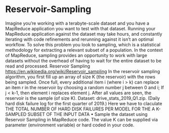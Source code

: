 # Reservoir-Sampling
Imagine you’re working with a terabyte-scale dataset and you have a MapReduce application you want to test with that dataset. Running your MapReduce application against the dataset may take hours, and constantly iterating with code refinements and rerunning against it isn’t an optimal workflow.
To solve this problem you look to sampling, which is a statistical methodology for extracting a relevant subset of a population. In the context of MapReduce, sampling provides an opportunity to work with large datasets without the overhead of having to wait for the entire dataset to be read and processed.
Reservoir Sampling https://en.wikipedia.org/wiki/Reservoir_sampling
In the reservoir sampling algorithm, you first fill up an array of size K (the reservoir) with the rows being sampled.
Once full, every additional item i (where i > k) can replace an item r in the reservoir by choosing a random number j between 0 and i; If j < k-1, then element i replaces element j.
After all values are seen, the reservoir is the sample (of size K).
Dataset: drive_stats_2019_Q1.zip. (Daily hard disk failure log for the first quarter of 2019.)
Here we have to claculate THE TOTAL NUMBER OF HARD DISK FAILURES PER MODEL FOR THE A K-SAMPLED SUBSET OF THE INPUT DATA
• Sample the dataset using Reservoir Sampling in MapReduce code. The value K can be supplied via parameter (environment variable) or hard coded in your code.
